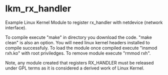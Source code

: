 # lkm_rx_handler
Example Linux Kernel Module to register rx_handler with netdevice (network interface).

To compile execute "make" in directory you download the code. "make clean" is also an option. 
You will need linux kernel headers installed to compile successfuly.
To load the module once compiled execute "insmod rxh.ko" with root priviledges.
To remove module execute "rmmod rxh".

Note, any module created that registers RX_HANDLER must be released under GPL terms as it is considered a derived work of Linux Kernel.
